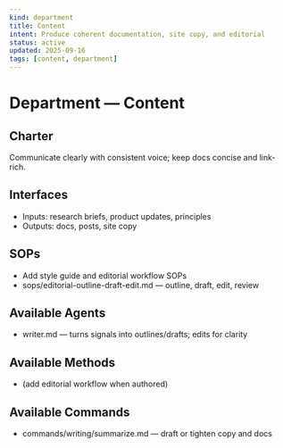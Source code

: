```yaml
---
kind: department
title: Content
intent: Produce coherent documentation, site copy, and editorial
status: active
updated: 2025-09-16
tags: [content, department]
---
```


# Department — Content

## Charter
Communicate clearly with consistent voice; keep docs concise and link-rich.

## Interfaces
- Inputs: research briefs, product updates, principles
- Outputs: docs, posts, site copy

## SOPs
- Add style guide and editorial workflow SOPs
 - sops/editorial-outline-draft-edit.md — outline, draft, edit, review

## Available Agents
 - writer.md — turns signals into outlines/drafts; edits for clarity

## Available Methods
- (add editorial workflow when authored)

## Available Commands
- commands/writing/summarize.md — draft or tighten copy and docs
